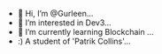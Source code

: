- 👋 Hi, I’m @Gurleen...
- 👀 I’m interested in Dev3...
- 🌱 I’m currently learning Blockchain ...
-  :) A student of 'Patrik Collins'...

<!---
Gurl33n/Gurl33n is a ✨ special ✨ repository because its `README.md` (this file) appears on your GitHub profile.
You can click the Preview link to take a look at your changes.
--->
